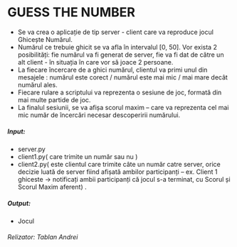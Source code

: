 # GUESS THE NUMBER
- Se va crea o aplicație de tip server - client care va reproduce jocul Ghicește Numărul.
- Numărul ce trebuie ghicit se va afla în intervalul [0, 50]. Vor exista 2 posibilități: fie
numărul va fi generat de server, fie va fi dat de către un alt client - în situația în care vor
să joace 2 persoane. 
- La fiecare încercare de a ghici numărul, clientul va primi unul din
mesajele : numărul este corect / numărul este mai mic / mai mare decât numărul ales.
- Fiecare rulare a scriptului va reprezenta o sesiune de joc, formată din mai multe partide
de joc. 
- La finalul sesiunii, se va afișa scorul maxim – care va reprezenta cel mai mic
număr de încercări necesar descoperirii numărului.

##### Input:
- server.py
- client1.py( care trimite un număr sau nu )
- client2.py( este clientul care trimite câte un număr catre server, orice
decizie luată de server fiind afișată ambilor participanți – ex. Client 1 ghiceste ->
notificați ambii participanți că jocul s-a terminat, cu Scorul și Scorul Maxim aferent) .

##### Output:
- Jocul 

###### Relizator: Tablan Andrei

